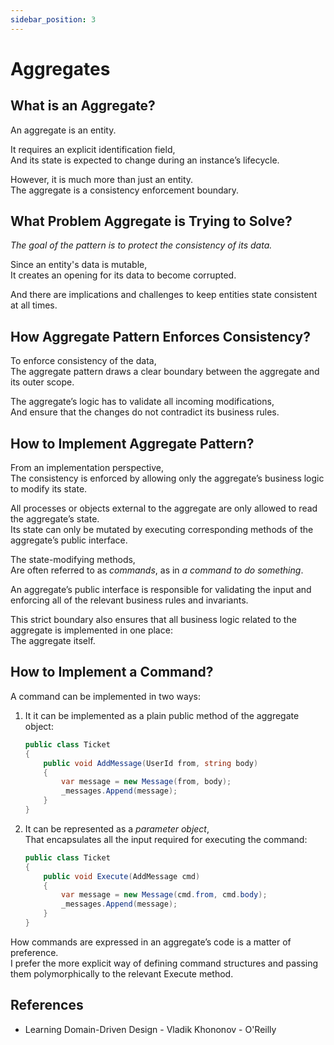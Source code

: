 ```yaml
---
sidebar_position: 3
---
```


# Aggregates

## What is an Aggregate?

An aggregate is an entity.

It requires an explicit identification field,  
And its state is expected to change during an instance’s lifecycle.

However, it is much more than just an entity.  
The aggregate is a consistency enforcement boundary.

## What Problem Aggregate is Trying to Solve?

_The goal of the pattern is to protect the consistency of its data._

Since an entity's data is mutable,  
It creates an opening for its data to become corrupted.

And there are implications and challenges to keep entities state consistent at all times.

## How Aggregate Pattern Enforces Consistency?

To enforce consistency of the data,  
The aggregate pattern draws a clear boundary between the aggregate and its outer scope.

The aggregate’s logic has to validate all incoming modifications,  
And ensure that the changes do not contradict its business rules.

## How to Implement Aggregate Pattern?

From an implementation perspective,  
The consistency is enforced by allowing only the aggregate’s business logic to modify its state.

All processes or objects external to the aggregate are only allowed to read the aggregate’s state.  
Its state can only be mutated by executing corresponding methods of the aggregate’s public interface.

The state-modifying methods,  
Are often referred to as _commands_, as in _a command to do something_.

An aggregate’s public interface is responsible for validating the input and enforcing all of the relevant business rules and invariants.

This strict boundary also ensures that all business logic related to the aggregate is implemented in one place:  
The aggregate itself.

## How to Implement a Command?

A command can be implemented in two ways:

1. It it can be implemented as a plain public method of the aggregate object:

   ```cs
   public class Ticket
   {
       public void AddMessage(UserId from, string body)
       {
           var message = new Message(from, body);
           _messages.Append(message);
       }
   }
   ```

1. It can be represented as a _parameter object_,  
   That encapsulates all the input required for executing the command:

   ```cs
   public class Ticket
   {
       public void Execute(AddMessage cmd)
       {
           var message = new Message(cmd.from, cmd.body);
           _messages.Append(message);
       }
   }
   ```

How commands are expressed in an aggregate’s code is a matter of preference.  
I prefer the more explicit way of defining command structures and passing them polymorphically to the relevant Execute method.

## References

- Learning Domain-Driven Design - Vladik Khononov - O'Reilly

